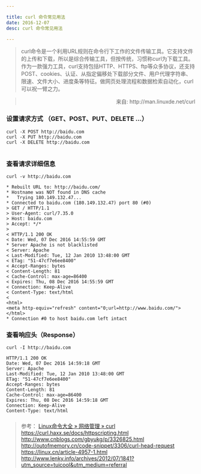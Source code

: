 ```yaml
---

title: curl 命令常见用法
date: 2016-12-07
desc: curl 命令常见用法

---
```




> curl命令是一个利用URL规则在命令行下工作的文件传输工具。它支持文件的上传和下载，所以是综合传输工具，但按传统，习惯称curl为下载工具。作为一款强力工具，curl支持包括HTTP、HTTPS、ftp等众多协议，还支持POST、cookies、认证、从指定偏移处下载部分文件、用户代理字符串、限速、文件大小、进度条等特征。做网页处理流程和数据检索自动化，curl可以祝一臂之力。

> <div style="text-align: right;">来自: http://man.linuxde.net/curl</div>


<!--more-->

### 设置请求方式 （GET、POST、PUT、DELETE …）
```base
curl -X POST http://baidu.com
curl -X PUT http://baidu.com
curl -X DELETE http://baidu.com


```

### 查看请求详细信息
```base
curl -v http://baidu.com
```

    * Rebuilt URL to: http://baidu.com/
    * Hostname was NOT found in DNS cache
    *   Trying 180.149.132.47...
    * Connected to baidu.com (180.149.132.47) port 80 (#0)
    > GET / HTTP/1.1
    > User-Agent: curl/7.35.0
    > Host: baidu.com
    > Accept: */*
    >
    < HTTP/1.1 200 OK
    < Date: Wed, 07 Dec 2016 14:55:59 GMT
    * Server Apache is not blacklisted
    < Server: Apache
    < Last-Modified: Tue, 12 Jan 2010 13:48:00 GMT
    < ETag: "51-47cf7e6ee8400"
    < Accept-Ranges: bytes
    < Content-Length: 81
    < Cache-Control: max-age=86400
    < Expires: Thu, 08 Dec 2016 14:55:59 GMT
    < Connection: Keep-Alive
    < Content-Type: text/html
    <
    <html>
    <meta http-equiv="refresh" content="0;url=http://www.baidu.com/">
    </html>
    * Connection #0 to host baidu.com left intact
    

### 查看响应头（Response）
```base
curl -I http://baidu.com
```

    HTTP/1.1 200 OK
    Date: Wed, 07 Dec 2016 14:59:18 GMT
    Server: Apache
    Last-Modified: Tue, 12 Jan 2010 13:48:00 GMT
    ETag: "51-47cf7e6ee8400"
    Accept-Ranges: bytes
    Content-Length: 81
    Cache-Control: max-age=86400
    Expires: Thu, 08 Dec 2016 14:59:18 GMT
    Connection: Keep-Alive
    Content-Type: text/html
    
### 


> 参考： [Linux命令大全 » 网络管理 » curl ](http://man.linuxde.net/curl)
https://curl.haxx.se/docs/httpscripting.html
http://www.cnblogs.com/gbyukg/p/3326825.html
http://outofmemory.cn/code-snippet/3306/curl-head-request
https://linux.cn/article-4957-1.html
http://www.lenky.info/archives/2012/07/1841?utm_source=tuicool&utm_medium=referral